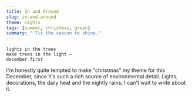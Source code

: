 ```yaml
---
title: In and Around
slug: in-and-around
theme: nights
tags: [summer, christmas, green]
summary: "'Tis the season to shine."
---
```


```
lights in the trees 
make trees in the light —
december first
```

I'm honestly quite tempted to make "christmas" my theme for this December, since it's such a rich source of environmental detail.
Lights, decorations, the daily heat and the nightly rains; I can't wait to write about it.
